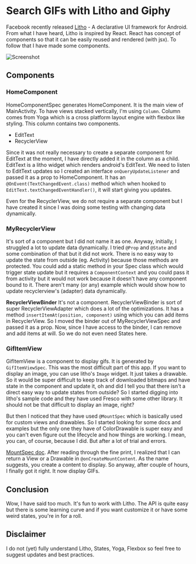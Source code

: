 # Search GIFs with Litho and Giphy

Facebook recently released [Litho](http://fblitho.com/) - A declarative UI framework for Android. From what I have
heard, Litho is inspired by React. React has concept of components so that it can be easily reused and
rendered (with jsx). To follow that I have made some components.

![Screenshot](https://raw.githubusercontent.com/jayrambhia/LithoGifSearch/master/art/demo1.jpg)

## Components

### HomeComponent
HomeComponentSpec generates HomeComponent. It is the main view of MainActivity. To have views stacked
vertically, I'm using `Column`. Column comes from Yoga which is a cross platform layout engine with flexbox like
styling. This column contains two components.

 - EditText
 - RecyclerView

Since it was not really necessary to create a separate component for EditText at the moment, I have directly added
it in the column as a child. EditText is a litho widget which renders android's EditText. We need to listen to EditText
updates so I created an interface `onQueryUpdateListener` and passed it as a prop to HomeComponent. It has an `@OnEvent(TextChangedEvent.class)`
method which when hooked to `EditText.textChangedEventHandler()`, it will start giving you updates.

Even for the RecyclerView, we do not require a separate component but I have created it since I was doing some testing
with changing data dynamically.

### MyRecyclerView
It's sort of a component but I did not name it as one. Anyway, initially, I struggled a lot to update data
dynamically. I tried `@Prop` and `@State` and some combination of that but it did not work. There is no easy
way to update the state from outside (eg. Activity) because those methods are protected. You could add a static method
in your Spec class which would trigger state update but it requires a `ComponentContext` and you could pass it from activity
but it would not work because it doesn't have any component bound to it. There aren't many (or any) example
which would show how to update recyclerview's (adapter) data dynamically.

**RecyclerViewBinder**
It's not a component. RecyclerViewBinder is sort of super RecyclerViewAdapter which does a lot of the optimizations.
It has a method `insertItemAt(position, component)` using which you can add items in RecyclerView. So I moved the binder
out of MyRecyclerViewSpec and passed it as a prop. Now, since I have access to the binder, I can remove and add items
at will. So we do not even need States here.

### GifItemView
GifItemView is a component to display gifs. It is generated by `GifItemViewSpec`. This was the most difficult part of this app.
If you want to display an image, you can use litho's `Image` widget. It just takes a drawable. So it would be super difficult
to keep track of downloaded bitmaps and have state in the component and update it, oh and did I tell you that there isn't a direct
easy way to update states from outside? So I started digging into litho's sample code and they have used Fresco with some other
library. It should not be that difficult to display an image, right?

But then I noticed that they have used `@MountSpec` which is basically used for custom views and drawables. So I started looking
for some docs and examples but the only one they have of ColorDrawable is super easy and you can't even figure out the lifecycle
and how things are working. I mean, you can, of course, because I did. But after a lot of trial and errors.

[MountSpec doc](http://fblitho.com/docs/mount-specs). After reading through the fine print, I realized that I can return a View or
a Drawable in `@onCreateMountContent`. As the name suggests, you create a content to display. So anyway, after couple of hours,
I finally got it right. It now display GIFs.

## Conclusion
Wow, I have said too much. It's fun to work with Litho. The API is quite easy but there is some learning curve and
if you want customize it or have some weird states, you're in for a roll.

## Disclaimer
I do not (yet) fully understand Litho, States, Yoga, Flexbox so feel free to suggest updates and best practices.
